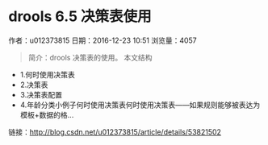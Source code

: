 # drools 6.5  决策表使用
作者：u012373815
日期：2016-12-23 10:51
浏览量：4057
> 简介：drools 决策表的使用。 
本文结构  
- 1.何时使用决策表 
- 2.决策表 
- 3.决策表配置 
- 4.年龄分类小例子何时使用决策表何时使用决策表——如果规则能够被表达为模板+数据的格...

 链接：http://blog.csdn.net/u012373815/article/details/53821502
